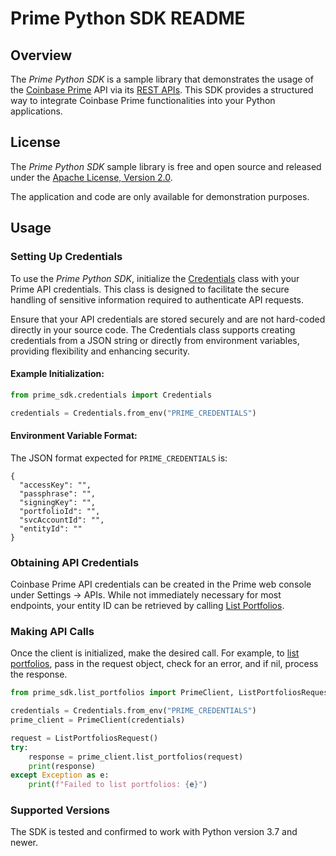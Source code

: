 # Prime Python SDK README

## Overview

The *Prime Python SDK* is a sample library that demonstrates the usage of the [Coinbase Prime](https://prime.coinbase.com/) API via its [REST APIs](https://docs.cdp.coinbase.com/prime/reference). This SDK provides a structured way to integrate Coinbase Prime functionalities into your Python applications.

## License

The *Prime Python SDK* sample library is free and open source and released under the [Apache License, Version 2.0](LICENSE).

The application and code are only available for demonstration purposes.

## Usage

### Setting Up Credentials

To use the *Prime Python SDK*, initialize the [Credentials](prime_sdk/credentials.py) class with your Prime API credentials. This class is designed to facilitate the secure handling of sensitive information required to authenticate API requests.

Ensure that your API credentials are stored securely and are not hard-coded directly in your source code. The Credentials class supports creating credentials from a JSON string or directly from environment variables, providing flexibility and enhancing security.

#### Example Initialization:
```python
from prime_sdk.credentials import Credentials

credentials = Credentials.from_env("PRIME_CREDENTIALS")
```

#### Environment Variable Format: 

The JSON format expected for `PRIME_CREDENTIALS` is:

```
{
  "accessKey": "",
  "passphrase": "",
  "signingKey": "",
  "portfolioId": "",
  "svcAccountId": "",
  "entityId": ""
}
```

### Obtaining API Credentials 

Coinbase Prime API credentials can be created in the Prime web console under Settings -> APIs. While not immediately necessary for most endpoints, your entity ID can be retrieved by calling [List Portfolios](https://docs.cdp.coinbase.com/prime/reference/primerestapi_getportfolios).

### Making API Calls
Once the client is initialized, make the desired call. For example, to [list portfolios](https://github.com/coinbase-samples/prime-sdk-py/blob/main/list_portfolios.py),
pass in the request object, check for an error, and if nil, process the response.

```python
from prime_sdk.list_portfolios import PrimeClient, ListPortfoliosRequest

credentials = Credentials.from_env("PRIME_CREDENTIALS")
prime_client = PrimeClient(credentials)

request = ListPortfoliosRequest()
try:
    response = prime_client.list_portfolios(request)
    print(response)
except Exception as e:
    print(f"Failed to list portfolios: {e}")

```

### Supported Versions
The SDK is tested and confirmed to work with Python version 3.7 and newer.
